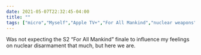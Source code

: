 ```yaml
---
date: 2021-05-07T22:32:45-04:00
title: ""
tags: ["micro","Myself","Apple TV+","For All Mankind","nuclear weapons"]
---
```

Was not expecting the S2 “For All Mankind” finale to influence my feelings on nuclear disarmament that much, but here we are.
